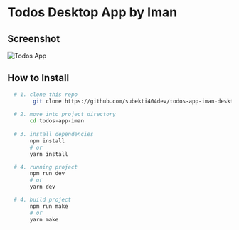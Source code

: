 # Todos Desktop App by Iman
## Screenshot

![Todos App](https://i.imgur.com/nNSUXcL.png)
## How to Install
```bash
  # 1. clone this repo
        git clone https://github.com/subekti404dev/todos-app-iman-desktop.git
  
  # 2. move into project directory
       cd todos-app-iman
  
  # 3. install dependencies
       npm install
       # or
       yarn install

  # 4. running project
       npm run dev
       # or
       yarn dev 

  # 4. build project
       npm run make
       # or
       yarn make 
      
```
